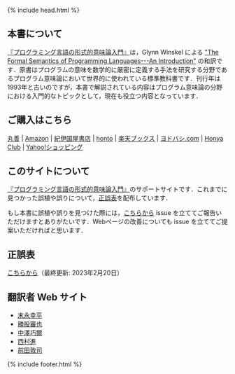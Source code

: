 {% include head.html %}

## 本書について

[『プログラミング言語の形式的意味論入門』](https://www.maruzen-publishing.co.jp/item/?book_no=304793)は，Glynn Winskel による ["The Formal Semantics of Programming Languages---An Introduction"](https://mitpress.mit.edu/9780262731034/the-formal-semantics-of-programming-languages/) の和訳です．原書はプログラムの意味を数学的に厳密に定義する手法を研究する分野であるプログラム意味論において世界的に使われている標準教科書です．刊行年は1993年と古いのですが，本書で解説されている内容はプログラム意味論の分野における入門的なトピックとして，現在も役立つ内容となっています．

## ご購入はこちら

[丸善](https://www.maruzen-publishing.co.jp/item/?book_no=304793) | [Amazon](https://www.amazon.co.jp/dp/4621307630) | [紀伊国屋書店](https://www.kinokuniya.co.jp/f/dsg-01-9784621307632) | [honto](https://honto.jp/netstore/pd-book_32140501.html) | [楽天ブックス](https://books.rakuten.co.jp/rb/17362338/) | [ヨドバシ.com](https://www.yodobashi.com/product/100000009003657539/) | [Honya Club](https://www.honyaclub.com/shop/g/g20709850/) | [Yahoo!ショッピング](https://store.shopping.yahoo.co.jp/windybooks/s-9784621307632.html)

## このサイトについて

[『プログラミング言語の形式的意味論入門』](https://www.maruzen-publishing.co.jp/item/?book_no=304793)のサポートサイトです．これまでに見つかった誤植や誤りについて，[正誤表](correction/correction.pdf)を配布しています．

もし本書に誤植や誤りを見つけた際には，[こちらから](https://github.com/ksuenaga/winskel-textbook-jp/issues) issue を立ててご報告いただけますとありがたいです．Webページの改善についても issue を立ててご提案いただければと思います．

## 正誤表

[こちらから](correction/correction.pdf)（最終更新: 2023年2月20日）

## 翻訳者 Web サイト

- [末永幸平](https://researchmap.jp/ksuenaga)
- [勝股審也](https://researchmap.jp/shinya_katsumata)
- [中澤巧爾](https://researchmap.jp/knak)
- [西村進](https://researchmap.jp/susumuNish)
- [前田敦司](https://researchmap.jp/maeda_atusi)

{% include footer.html %}

